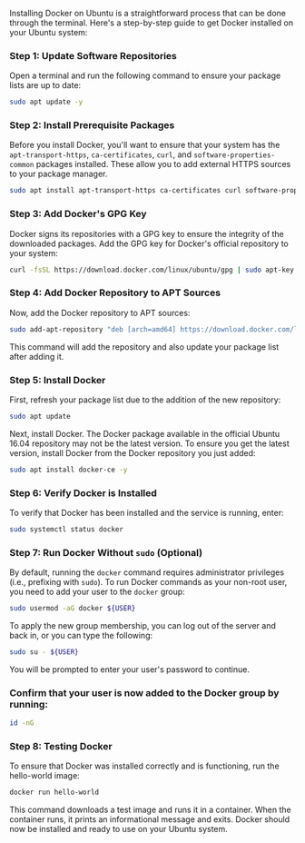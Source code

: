 Installing Docker on Ubuntu is a straightforward process that can be done through the terminal. Here's a step-by-step guide to get Docker installed on your Ubuntu system:
### Step 1: Update Software Repositories
Open a terminal and run the following command to ensure your package lists are up to date:
```sh
sudo apt update -y
```
### Step 2: Install Prerequisite Packages
Before you install Docker, you'll want to ensure that your system has the `apt-transport-https`, `ca-certificates`, `curl`, and `software-properties-common` packages installed. These allow you to add external HTTPS sources to your package manager.
```sh
sudo apt install apt-transport-https ca-certificates curl software-properties-common -y
```
### Step 3: Add Docker's GPG Key
Docker signs its repositories with a GPG key to ensure the integrity of the downloaded packages. Add the GPG key for Docker's official repository to your system:
```sh
curl -fsSL https://download.docker.com/linux/ubuntu/gpg | sudo apt-key add -
```
### Step 4: Add Docker Repository to APT Sources
Now, add the Docker repository to APT sources:
```sh
sudo add-apt-repository "deb [arch=amd64] https://download.docker.com/linux/ubuntu $(lsb_release -cs) stable"
```
This command will add the repository and also update your package list after adding it.
### Step 5: Install Docker
First, refresh your package list due to the addition of the new repository:
```sh
sudo apt update
```
Next, install Docker. The Docker package available in the official Ubuntu 16.04 repository may not be the latest version. To ensure you get the latest version, install Docker from the Docker repository you just added:
```sh
sudo apt install docker-ce -y
```
### Step 6: Verify Docker is Installed
To verify that Docker has been installed and the service is running, enter:
```sh
sudo systemctl status docker
```
### Step 7: Run Docker Without `sudo` (Optional)
By default, running the `docker` command requires administrator privileges (i.e., prefixing with `sudo`). To run Docker commands as your non-root user, you need to add your user to the `docker` group:
```sh
sudo usermod -aG docker ${USER}
```
To apply the new group membership, you can log out of the server and back in, or you can type the following:
```sh
sudo su - ${USER}
```
You will be prompted to enter your user's password to continue.
### Confirm that your user is now added to the Docker group by running:
```sh
id -nG
```
### Step 8: Testing Docker
To ensure that Docker was installed correctly and is functioning, run the hello-world image:
```sh
docker run hello-world
```
This command downloads a test image and runs it in a container. When the container runs, it prints an informational message and exits.
Docker should now be installed and ready to use on your Ubuntu system.
